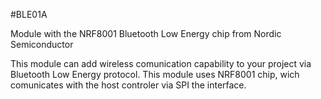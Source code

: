 <!--- PrjInfo ---> <!--- Please remove this line after manually editing --->
<!--- 00a56be08b96043df9e37d6aff7b6990 --->
<!--- Created:20170112-18:22: ---> 
<!--- Author:Mlab: ---> 
<!--- AuthorEmail:mlab@mlab.cz: ---> 
<!--- Tags:imported: ---> 
<!--- Ust:None: ---> 
<!--- Name:BLE01A: --->
#BLE01A 
<!--- LongName --->
Module with the NRF8001 Bluetooth Low Energy chip from Nordic Semiconductor
<!--- ELongName ---> 

<!--- Lead --->
This module can add wireless comunication capability to your project via Bluetooth Low Energy protocol. This module uses NRF8001 chip, wich comunicates with the host controler via SPI the interface.
<!--- ELead ---> 


​
​
<!--- Description --->
<!--- EDescription --->
<!--- Content --->
<!--- EContent --->
            